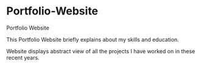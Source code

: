 # Portfolio-Website
 Portfolio Website 


This Portfolio Website briefly explains about my skills and education. 

Website displays abstract view of all the projects I have worked on in these recent years. 

